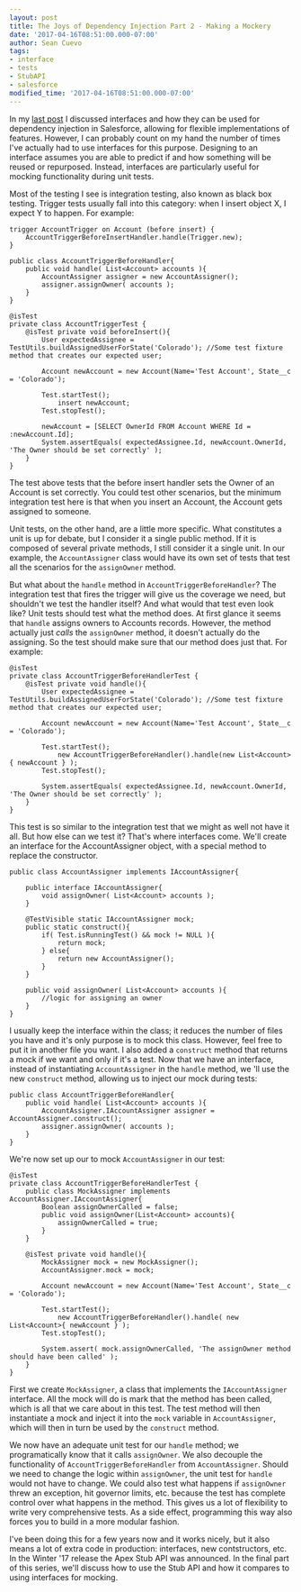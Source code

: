 ```yaml
---
layout: post
title: The Joys of Dependency Injection Part 2 - Making a Mockery
date: '2017-04-16T08:51:00.000-07:00'
author: Sean Cuevo
tags:
- interface
- tests
- StubAPI
- salesforce
modified_time: '2017-04-16T08:51:00.000-07:00'
---
```


In my [last post](/2017/04/08/interfaces.html) I discussed interfaces and how they can be used for dependency injection in Salesforce, allowing for flexible implementations of features. However, I can probably count on my hand the number of times I've actually had to use interfaces for this purpose. Designing to an interface assumes you are able to predict if and how something will be reused or repurposed. Instead, interfaces are particularly useful for mocking functionality during unit tests.

<!--break-->

Most of the testing I see is integration testing, also known as black box testing. Trigger tests usually fall into this category: when I insert object X, I expect Y to happen. For example:

~~~
trigger AccountTrigger on Account (before insert) {
    AccountTriggerBeforeInsertHandler.handle(Trigger.new);
}

public class AccountTriggerBeforeHandler{
    public void handle( List<Account> accounts ){
        AccountAssigner assigner = new AccountAssigner();
        assigner.assignOwner( accounts );
    }
}

@isTest
private class AccountTriggerTest {
    @isTest private void beforeInsert(){
        User expectedAssignee = TestUtils.buildAssignedUserForState('Colorado'); //Some test fixture method that creates our expected user;

        Account newAccount = new Account(Name='Test Account', State__c = 'Colorado');

        Test.startTest();
            insert newAccount;
        Test.stopTest();

        newAccount = [SELECT OwnerId FROM Account WHERE Id = :newAccount.Id];
        System.assertEquals( expectedAssignee.Id, newAccount.OwnerId, 'The Owner should be set correctly' );
    }
}
~~~

The test above tests that the before insert handler sets the Owner of an Account is set correctly. You could test other scenarios, but the minimum integration test here is that when you insert an Account, the Account gets assigned to someone. 

Unit tests, on the other hand, are a little more specific. What constitutes a unit is up for debate, but I consider it a single public method. If it is composed of several private methods, I still consider it a single unit. In our example, the `AccountAssigner` class would have its own set of tests that test all the scenarios for the `assignOwner` method.

But what about the `handle` method in `AccountTriggerBeforeHandler`? The integration test that fires the trigger will give us the coverage we need, but shouldn't we test the handler itself? And what would that test even look like? Unit tests should test what the method does. At first glance it seems that `handle` assigns owners to Accounts records. However, the method actually just *calls* the `assignOwner` method, it doesn't actually do the assigning. So the test should make sure that our method does just that. For example:

~~~
@isTest
private class AccountTriggerBeforeHandlerTest {
    @isTest private void handle(){
        User expectedAssignee = TestUtils.buildAssignedUserForState('Colorado'); //Some test fixture method that creates our expected user;

        Account newAccount = new Account(Name='Test Account', State__c = 'Colorado');

        Test.startTest();
            new AccountTriggerBeforeHandler().handle(new List<Account>{ newAccount } );
        Test.stopTest();

        System.assertEquals( expectedAssignee.Id, newAccount.OwnerId, 'The Owner should be set correctly' );
    }
}
~~~

This test is so similar to the integration test that we might as well not have it all. But how else can we test it? That's where interfaces come. We'll create an interface for the AccountAssigner object, with a special method to replace the constructor.

~~~
public class AccountAssigner implements IAccountAssigner{
    
    public interface IAccountAssigner{
        void assignOwner( List<Account> accounts );
    }
    
    @TestVisible static IAccountAssigner mock;
    public static construct(){
        if( Test.isRunningTest() && mock != NULL ){
            return mock;
        } else{
            return new AccountAssigner();
        }
    }

    public void assignOwner( List<Account> accounts ){
        //logic for assigning an owner
    }
}
~~~

I usually keep the interface within the class; it reduces the number of files you have and it's only purpose is to mock this class. However, feel free to put it in another file you want. I also added a `construct` method that returns a mock if we want and only if it's a test. Now that we have an interface, instead of instantiating `AccountAssigner` in the `handle` method, we 'll use the new `construct` method, allowing us to inject our mock during tests:

~~~
public class AccountTriggerBeforeHandler{
    public void handle( List<Account> accounts ){
        AccountAssigner.IAccountAssigner assigner = AccountAssigner.construct(); 
        assigner.assignOwner( accounts );
    }
}
~~~

We're now set up our to mock `AccountAssigner` in our test:

~~~
@isTest
private class AccountTriggerBeforeHandlerTest {
    public class MockAssigner implements AccountAssigner.IAccountAssigner{
        Boolean assignOwnerCalled = false;
        public void assignOwner(List<Account> accounts){
            assignOwnerCalled = true;   
        }
    }
    
    @isTest private void handle(){
        MockAssigner mock = new MockAssigner();
        AccountAssigner.mock = mock;

        Account newAccount = new Account(Name='Test Account', State__c = 'Colorado');

        Test.startTest();
            new AccountTriggerBeforeHandler().handle( new List<Account>{ newAccount } );
        Test.stopTest();

        System.assert( mock.assignOwnerCalled, 'The assignOwner method should have been called' );
    }
}
~~~

First we create `MockAssigner`, a class that implements the `IAccountAssigner` interface. All the mock will do is mark that the method has been called, which is all that we care about in this test. The test method will then instantiate a mock and inject it into the `mock` variable in `AccountAssigner`, which will then in turn be used by the `construct` method.

We now have an adequate unit test for our `handle` method; we programatically know that it calls `assignOwner`. We also decouple the functionality of `AccountTriggerBeforeHandler` from `AccountAssigner`. Should we need to change the logic within `assignOwner`, the unit test for `handle` would not have to change. We could also test what happens if `assignOwner` threw an exception, hit governor limits, etc. because the test has complete control over what happens in the method. This gives us a lot of flexibility to write very comprehensive tests. As a side effect, programming this way also forces you to build in a more modular fashion.

I've been doing this for a few years now and it works nicely, but it also means a lot of extra code in production: interfaces, new contstructors, etc. In the Winter '17 release the Apex Stub API was announced. In the final part of this series, we'll discuss how to use the Stub API and how it compares to using interfaces for mocking.